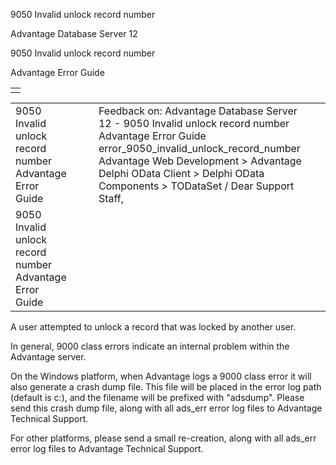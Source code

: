 9050 Invalid unlock record number




Advantage Database Server 12  

9050 Invalid unlock record number

Advantage Error Guide

|  |
| --- |
|  |

|  |  |  |  |  |
| --- | --- | --- | --- | --- |
| 9050 Invalid unlock record number  Advantage Error Guide |  |  | Feedback on: Advantage Database Server 12 - 9050 Invalid unlock record number Advantage Error Guide error\_9050\_invalid\_unlock\_record\_number Advantage Web Development > Advantage Delphi OData Client > Delphi OData Components > TODataSet / Dear Support Staff, |  |
| 9050 Invalid unlock record number  Advantage Error Guide |  |  |  |  |

A user attempted to unlock a record that was locked by another user.

In general, 9000 class errors indicate an internal problem within the Advantage server.

On the Windows platform, when Advantage logs a 9000 class error it will also generate a crash dump file. This file will be placed in the error log path (default is c:\), and the filename will be prefixed with "adsdump". Please send this crash dump file, along with all ads\_err error log files to Advantage Technical Support.

For other platforms, please send a small re-creation, along with all ads\_err error log files to Advantage Technical Support.